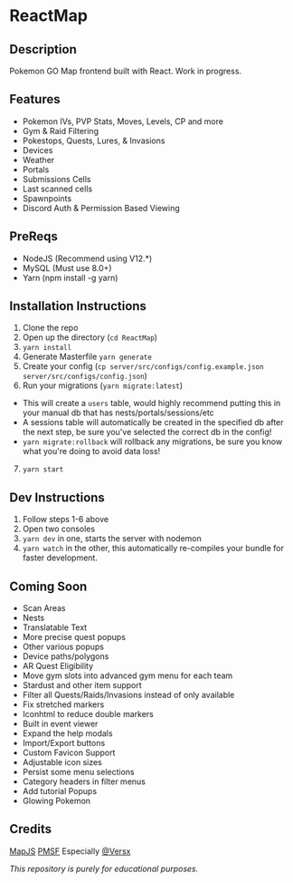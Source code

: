 # ReactMap

## Description
 Pokemon GO Map frontend built with React. Work in progress. 

## Features 
- Pokemon IVs, PVP Stats, Moves, Levels, CP and more
- Gym & Raid Filtering
- Pokestops, Quests, Lures, & Invasions
- Devices 
- Weather 
- Portals
- Submissions Cells
- Last scanned cells
- Spawnpoints
- Discord Auth & Permission Based Viewing

## PreReqs
- NodeJS (Recommend using V12.*)
- MySQL (Must use 8.0+)
- Yarn (npm install -g yarn)

## Installation Instructions
1. Clone the repo
2. Open up the directory (`cd ReactMap`)
3. `yarn install`
4. Generate Masterfile `yarn generate`
5. Create your config (`cp server/src/configs/config.example.json server/src/configs/config.json`)
6. Run your migrations (`yarn migrate:latest`)
- This will create a `users` table, would highly recommend putting this in your manual db that has nests/portals/sessions/etc 
- A sessions table will automatically be created in the specified db after the next step, be sure you've selected the correct db in the config!
- `yarn migrate:rollback` will rollback any migrations, be sure you know what you're doing to avoid data loss!
7. `yarn start`
## Dev Instructions
1. Follow steps 1-6 above
2. Open two consoles
3. `yarn dev` in one, starts the server with nodemon
4. `yarn watch` in the other, this automatically re-compiles your bundle for faster development.

## Coming Soon
- Scan Areas
- Nests
- Translatable Text
- More precise quest popups
- Other various popups
- Device paths/polygons
- AR Quest Eligibility
- Move gym slots into advanced gym menu for each team
- Stardust and other item support
- Filter all Quests/Raids/Invasions instead of only available
- Fix stretched markers
- Iconhtml to reduce double markers
- Built in event viewer
- Expand the help modals
- Import/Export buttons
- Custom Favicon Support
- Adjustable icon sizes
- Persist some menu selections
- Category headers in filter menus
- Add tutorial Popups
- Glowing Pokemon

## Credits
[MapJS](https://github.com/WatWowMap/MapJS)
[PMSF](https://github.com/pmsf/pmsf)
Especially [@Versx](https://github.com/versx)

_This repository is purely for educational purposes._